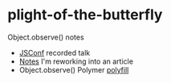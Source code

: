 plight-of-the-butterfly
=======================

Object.observe() notes

* [JSConf](http://www.youtube.com/watch?v=mfOh-J-9BY0) recorded talk
* [Notes](notes.md) I'm reworking into an article
* Object.observe() Polymer [polyfill](https://github.com/Polymer/observe-js)